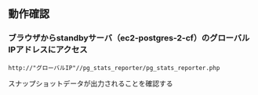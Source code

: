 

## 動作確認
### ブラウザからstandbyサーバ（ec2-postgres-2-cf）のグローバルIPアドレスにアクセス
```
http://"グローバルIP"//pg_stats_reporter/pg_stats_reporter.php
```
スナップショットデータが出力されることを確認する

